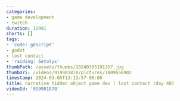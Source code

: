 ```yaml
---
categories:
- game development
- twitch
duration: 12991
shorts: []
tags:
- 'code: gdscript'
- godot
- lost contact
- 'raiding: Setolyx'
thumbPath: /assets/thumbs/20240305191357.jpg
thumbUri: /videos/919901878/pictures/1809656902
timestamp: 2024-03-05T13:13:57-06:00
title: narrative hidden object game dev | lost contact (day 48)
videoId: '919901878'
---
```

